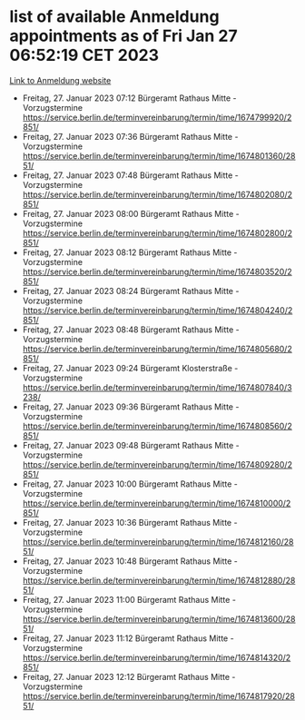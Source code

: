 # list of available Anmeldung appointments as of Fri Jan 27 06:52:19 CET 2023
[Link to Anmeldung website](https://service.berlin.de/terminvereinbarung/termin/tag.php?termin=0&anliegen[]=120686&dienstleisterlist=122210,122217,327316,122219,327312,122227,327314,122231,327346,122243,327348,122252,329742,122260,329745,122262,329748,122254,329751,122271,327278,122273,327274,122277,327276,330436,122280,327294,122282,327290,122284,327292,327539,122291,327270,122285,327266,122286,327264,122296,327268,150230,329760,122301,327282,122297,327286,122294,327284,122312,329763,122314,329775,122304,327330,122311,327334,122309,327332,122281,327352,122279,329772,122276,327324,122274,327326,122267,329766,122246,327318,122251,327320,122257,327322,122208,327298,122226,327300,121362,121364&herkunft=http%3A%2F%2Fservice.berlin.de%2Fdienstleistung%2F120686%2F)
- Freitag, 27. Januar 2023 07:12 Bürgeramt Rathaus Mitte - Vorzugstermine https://service.berlin.de/terminvereinbarung/termin/time/1674799920/2851/
- Freitag, 27. Januar 2023 07:36 Bürgeramt Rathaus Mitte - Vorzugstermine https://service.berlin.de/terminvereinbarung/termin/time/1674801360/2851/
- Freitag, 27. Januar 2023 07:48 Bürgeramt Rathaus Mitte - Vorzugstermine https://service.berlin.de/terminvereinbarung/termin/time/1674802080/2851/
- Freitag, 27. Januar 2023 08:00 Bürgeramt Rathaus Mitte - Vorzugstermine https://service.berlin.de/terminvereinbarung/termin/time/1674802800/2851/
- Freitag, 27. Januar 2023 08:12 Bürgeramt Rathaus Mitte - Vorzugstermine https://service.berlin.de/terminvereinbarung/termin/time/1674803520/2851/
- Freitag, 27. Januar 2023 08:24 Bürgeramt Rathaus Mitte - Vorzugstermine https://service.berlin.de/terminvereinbarung/termin/time/1674804240/2851/
- Freitag, 27. Januar 2023 08:48 Bürgeramt Rathaus Mitte - Vorzugstermine https://service.berlin.de/terminvereinbarung/termin/time/1674805680/2851/
- Freitag, 27. Januar 2023 09:24 Bürgeramt Klosterstraße - Vorzugstermine https://service.berlin.de/terminvereinbarung/termin/time/1674807840/3238/
- Freitag, 27. Januar 2023 09:36 Bürgeramt Rathaus Mitte - Vorzugstermine https://service.berlin.de/terminvereinbarung/termin/time/1674808560/2851/
- Freitag, 27. Januar 2023 09:48 Bürgeramt Rathaus Mitte - Vorzugstermine https://service.berlin.de/terminvereinbarung/termin/time/1674809280/2851/
- Freitag, 27. Januar 2023 10:00 Bürgeramt Rathaus Mitte - Vorzugstermine https://service.berlin.de/terminvereinbarung/termin/time/1674810000/2851/
- Freitag, 27. Januar 2023 10:36 Bürgeramt Rathaus Mitte - Vorzugstermine https://service.berlin.de/terminvereinbarung/termin/time/1674812160/2851/
- Freitag, 27. Januar 2023 10:48 Bürgeramt Rathaus Mitte - Vorzugstermine https://service.berlin.de/terminvereinbarung/termin/time/1674812880/2851/
- Freitag, 27. Januar 2023 11:00 Bürgeramt Rathaus Mitte - Vorzugstermine https://service.berlin.de/terminvereinbarung/termin/time/1674813600/2851/
- Freitag, 27. Januar 2023 11:12 Bürgeramt Rathaus Mitte - Vorzugstermine https://service.berlin.de/terminvereinbarung/termin/time/1674814320/2851/
- Freitag, 27. Januar 2023 12:12 Bürgeramt Rathaus Mitte - Vorzugstermine https://service.berlin.de/terminvereinbarung/termin/time/1674817920/2851/
